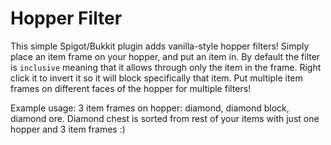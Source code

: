 # Hopper Filter

This simple Spigot/Bukkit plugin adds vanilla-style hopper filters! Simply place an item frame on your hopper, and put an item in. By default the filter is `inclusive` meaning that it allows through only the item in the frame. Right click it to invert it so it will block specifically that item. Put multiple item frames on different faces of the hopper for multiple filters!

Example usage: 3 item frames on hopper: diamond, diamond block, diamond ore. Diamond chest is sorted from rest of your items with just one hopper and 3 item frames :)
